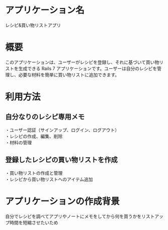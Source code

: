 # アプリケーション名
レシピ&買い物リストアプリ

# 概要
このアプリケーションは、ユーザーがレシピを登録し、それに基づいて買い物リストを生成できる Rails 7 アプリケーションです。ユーザーは自分のレシピを管理し、必要な材料を簡単に買い物リストに追加できます。

# 利用方法
## 自分なりのレシピ専用メモ
・ユーザー認証（サインアップ、ログイン、ログアウト）  
・レシピの作成、編集、削除  
・材料の管理  
## 登録したレシピの買い物リストを作成
・買い物リストの作成と管理  
・レシピから買い物リストへのアイテム追加  

# アプリケーションの作成背景
自分でレシピを調べてアプリやノートにメモをしてから何を買うかをリストアップ時間を短縮させたいため
